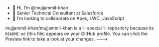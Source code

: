 - 👋 Hi, I’m @mujjammil-khan
- 👀 Senior Technical Consultant at Salesforce
- 💞️ I’m looking to collaborate on Apex, LWC, JavaScript

<!---
- 📫 How to reach me ...
-->
mujjammil-khan/mujjammil-khan is a ✨ special ✨ repository because its `README.md` (this file) appears on your GitHub profile.
You can click the Preview link to take a look at your changes.
--->
